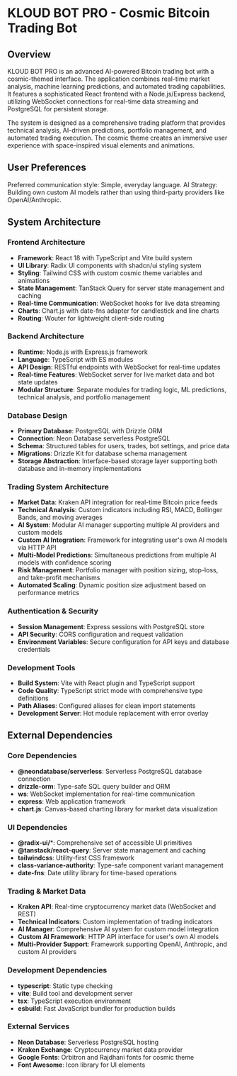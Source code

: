 # KLOUD BOT PRO - Cosmic Bitcoin Trading Bot

## Overview

KLOUD BOT PRO is an advanced AI-powered Bitcoin trading bot with a cosmic-themed interface. The application combines real-time market analysis, machine learning predictions, and automated trading capabilities. It features a sophisticated React frontend with a Node.js/Express backend, utilizing WebSocket connections for real-time data streaming and PostgreSQL for persistent storage.

The system is designed as a comprehensive trading platform that provides technical analysis, AI-driven predictions, portfolio management, and automated trading execution. The cosmic theme creates an immersive user experience with space-inspired visual elements and animations.

## User Preferences

Preferred communication style: Simple, everyday language.
AI Strategy: Building own custom AI models rather than using third-party providers like OpenAI/Anthropic.

## System Architecture

### Frontend Architecture
- **Framework**: React 18 with TypeScript and Vite build system
- **UI Library**: Radix UI components with shadcn/ui styling system
- **Styling**: Tailwind CSS with custom cosmic theme variables and animations
- **State Management**: TanStack Query for server state management and caching
- **Real-time Communication**: WebSocket hooks for live data streaming
- **Charts**: Chart.js with date-fns adapter for candlestick and line charts
- **Routing**: Wouter for lightweight client-side routing

### Backend Architecture
- **Runtime**: Node.js with Express.js framework
- **Language**: TypeScript with ES modules
- **API Design**: RESTful endpoints with WebSocket for real-time updates
- **Real-time Features**: WebSocket server for live market data and bot state updates
- **Modular Structure**: Separate modules for trading logic, ML predictions, technical analysis, and portfolio management

### Database Design
- **Primary Database**: PostgreSQL with Drizzle ORM
- **Connection**: Neon Database serverless PostgreSQL
- **Schema**: Structured tables for users, trades, bot settings, and price data
- **Migrations**: Drizzle Kit for database schema management
- **Storage Abstraction**: Interface-based storage layer supporting both database and in-memory implementations

### Trading System Architecture
- **Market Data**: Kraken API integration for real-time Bitcoin price feeds
- **Technical Analysis**: Custom indicators including RSI, MACD, Bollinger Bands, and moving averages
- **AI System**: Modular AI manager supporting multiple AI providers and custom models
- **Custom AI Integration**: Framework for integrating user's own AI models via HTTP API
- **Multi-Model Predictions**: Simultaneous predictions from multiple AI models with confidence scoring
- **Risk Management**: Portfolio manager with position sizing, stop-loss, and take-profit mechanisms
- **Automated Scaling**: Dynamic position size adjustment based on performance metrics

### Authentication & Security
- **Session Management**: Express sessions with PostgreSQL store
- **API Security**: CORS configuration and request validation
- **Environment Variables**: Secure configuration for API keys and database credentials

### Development Tools
- **Build System**: Vite with React plugin and TypeScript support
- **Code Quality**: TypeScript strict mode with comprehensive type definitions
- **Path Aliases**: Configured aliases for clean import statements
- **Development Server**: Hot module replacement with error overlay

## External Dependencies

### Core Dependencies
- **@neondatabase/serverless**: Serverless PostgreSQL database connection
- **drizzle-orm**: Type-safe SQL query builder and ORM
- **ws**: WebSocket implementation for real-time communication
- **express**: Web application framework
- **chart.js**: Canvas-based charting library for market data visualization

### UI Dependencies
- **@radix-ui/***: Comprehensive set of accessible UI primitives
- **@tanstack/react-query**: Server state management and caching
- **tailwindcss**: Utility-first CSS framework
- **class-variance-authority**: Type-safe component variant management
- **date-fns**: Date utility library for time-based operations

### Trading & Market Data
- **Kraken API**: Real-time cryptocurrency market data (WebSocket and REST)
- **Technical Indicators**: Custom implementation of trading indicators
- **AI Manager**: Comprehensive AI system for custom model integration
- **Custom AI Framework**: HTTP API interface for user's own AI models
- **Multi-Provider Support**: Framework supporting OpenAI, Anthropic, and custom AI providers

### Development Dependencies
- **typescript**: Static type checking
- **vite**: Build tool and development server
- **tsx**: TypeScript execution environment
- **esbuild**: Fast JavaScript bundler for production builds

### External Services
- **Neon Database**: Serverless PostgreSQL hosting
- **Kraken Exchange**: Cryptocurrency market data provider
- **Google Fonts**: Orbitron and Rajdhani fonts for cosmic theme
- **Font Awesome**: Icon library for UI elements